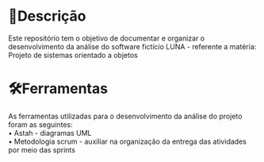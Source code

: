 #  📌**Descrição**
Este repositório tem o objetivo de documentar e organizar o desenvolvimento da análise do software fictício LUNA - referente a matéria: Projeto de sistemas orientado a objetos

#  🛠️**Ferramentas**
As ferramentas utilizadas para o desenvolvimento da análise do projeto foram as seguintes:<br>
• Astah - diagramas UML<br>
• Metodologia scrum - auxiliar na organização da entrega das atividades por meio das sprints

# 






